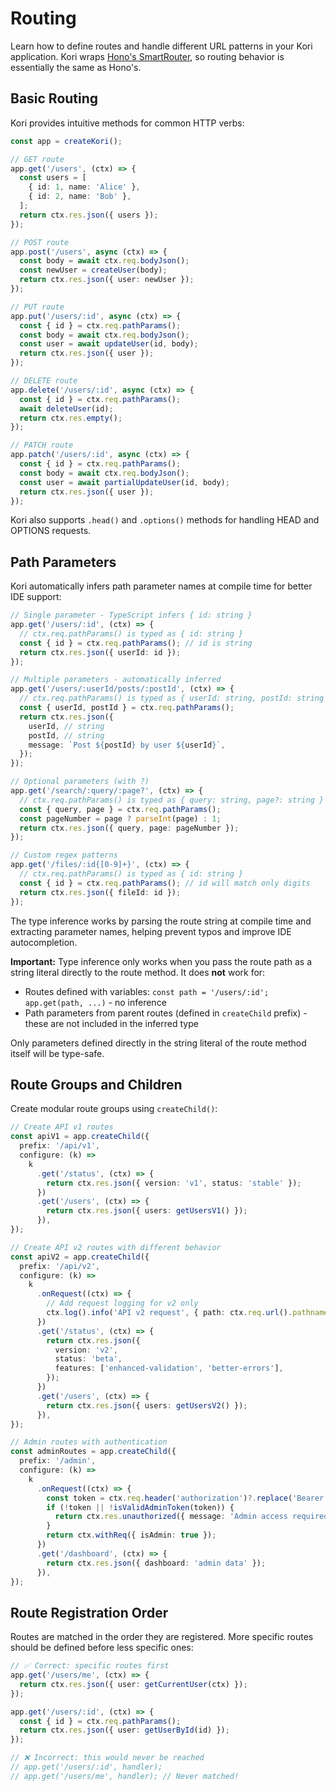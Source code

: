 # Routing

Learn how to define routes and handle different URL patterns in your Kori application. Kori wraps [Hono's SmartRouter](https://hono.dev/docs/concepts/routers#smartrouter), so routing behavior is essentially the same as Hono's.

## Basic Routing

Kori provides intuitive methods for common HTTP verbs:

```typescript
const app = createKori();

// GET route
app.get('/users', (ctx) => {
  const users = [
    { id: 1, name: 'Alice' },
    { id: 2, name: 'Bob' },
  ];
  return ctx.res.json({ users });
});

// POST route
app.post('/users', async (ctx) => {
  const body = await ctx.req.bodyJson();
  const newUser = createUser(body);
  return ctx.res.json({ user: newUser });
});

// PUT route
app.put('/users/:id', async (ctx) => {
  const { id } = ctx.req.pathParams();
  const body = await ctx.req.bodyJson();
  const user = await updateUser(id, body);
  return ctx.res.json({ user });
});

// DELETE route
app.delete('/users/:id', async (ctx) => {
  const { id } = ctx.req.pathParams();
  await deleteUser(id);
  return ctx.res.empty();
});

// PATCH route
app.patch('/users/:id', async (ctx) => {
  const { id } = ctx.req.pathParams();
  const body = await ctx.req.bodyJson();
  const user = await partialUpdateUser(id, body);
  return ctx.res.json({ user });
});
```

Kori also supports `.head()` and `.options()` methods for handling HEAD and OPTIONS requests.

## Path Parameters

Kori automatically infers path parameter names at compile time for better IDE support:

```typescript
// Single parameter - TypeScript infers { id: string }
app.get('/users/:id', (ctx) => {
  // ctx.req.pathParams() is typed as { id: string }
  const { id } = ctx.req.pathParams(); // id is string
  return ctx.res.json({ userId: id });
});

// Multiple parameters - automatically inferred
app.get('/users/:userId/posts/:postId', (ctx) => {
  // ctx.req.pathParams() is typed as { userId: string, postId: string }
  const { userId, postId } = ctx.req.pathParams();
  return ctx.res.json({
    userId, // string
    postId, // string
    message: `Post ${postId} by user ${userId}`,
  });
});

// Optional parameters (with ?)
app.get('/search/:query/:page?', (ctx) => {
  // ctx.req.pathParams() is typed as { query: string, page?: string }
  const { query, page } = ctx.req.pathParams();
  const pageNumber = page ? parseInt(page) : 1;
  return ctx.res.json({ query, page: pageNumber });
});

// Custom regex patterns
app.get('/files/:id{[0-9]+}', (ctx) => {
  // ctx.req.pathParams() is typed as { id: string }
  const { id } = ctx.req.pathParams(); // id will match only digits
  return ctx.res.json({ fileId: id });
});
```

The type inference works by parsing the route string at compile time and extracting parameter names, helping prevent typos and improve IDE autocompletion.

**Important:** Type inference only works when you pass the route path as a string literal directly to the route method. It does **not** work for:

- Routes defined with variables: `const path = '/users/:id'; app.get(path, ...)` - no inference
- Path parameters from parent routes (defined in `createChild` prefix) - these are not included in the inferred type

Only parameters defined directly in the string literal of the route method itself will be type-safe.

## Route Groups and Children

Create modular route groups using `createChild()`:

```typescript
// Create API v1 routes
const apiV1 = app.createChild({
  prefix: '/api/v1',
  configure: (k) =>
    k
      .get('/status', (ctx) => {
        return ctx.res.json({ version: 'v1', status: 'stable' });
      })
      .get('/users', (ctx) => {
        return ctx.res.json({ users: getUsersV1() });
      }),
});

// Create API v2 routes with different behavior
const apiV2 = app.createChild({
  prefix: '/api/v2',
  configure: (k) =>
    k
      .onRequest((ctx) => {
        // Add request logging for v2 only
        ctx.log().info('API v2 request', { path: ctx.req.url().pathname });
      })
      .get('/status', (ctx) => {
        return ctx.res.json({
          version: 'v2',
          status: 'beta',
          features: ['enhanced-validation', 'better-errors'],
        });
      })
      .get('/users', (ctx) => {
        return ctx.res.json({ users: getUsersV2() });
      }),
});

// Admin routes with authentication
const adminRoutes = app.createChild({
  prefix: '/admin',
  configure: (k) =>
    k
      .onRequest((ctx) => {
        const token = ctx.req.header('authorization')?.replace('Bearer ', '');
        if (!token || !isValidAdminToken(token)) {
          return ctx.res.unauthorized({ message: 'Admin access required' });
        }
        return ctx.withReq({ isAdmin: true });
      })
      .get('/dashboard', (ctx) => {
        return ctx.res.json({ dashboard: 'admin data' });
      }),
});
```

## Route Registration Order

Routes are matched in the order they are registered. More specific routes should be defined before less specific ones:

```typescript
// ✅ Correct: specific routes first
app.get('/users/me', (ctx) => {
  return ctx.res.json({ user: getCurrentUser(ctx) });
});

app.get('/users/:id', (ctx) => {
  const { id } = ctx.req.pathParams();
  return ctx.res.json({ user: getUserById(id) });
});

// ❌ Incorrect: this would never be reached
// app.get('/users/:id', handler);
// app.get('/users/me', handler); // Never matched!
```
